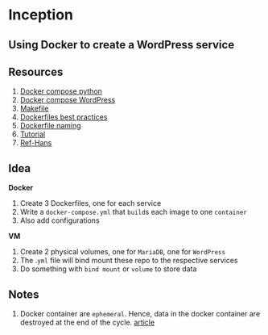 # Inception

## Using Docker to create a WordPress service

## Resources

1. [Docker compose python](https://docs.docker.com/compose/gettingstarted/)
2. [Docker compose WordPress](https://docs.docker.com/samples/wordpress/)
3. [Makefile](https://medium.com/freestoneinfotech/simplifying-docker-compose-operations-using-makefile-26d451456d63)
4. [Dockerfiles best practices](https://docs.docker.com/develop/develop-images/dockerfile_best-practices/)
5. [Dockerfile naming](https://docs.docker.com/compose/compose-file/compose-file-v3/)
6. [Tutorial](https://medium.com/swlh/wordpress-deployment-with-nginx-php-fpm-and-mariadb-using-docker-compose-55f59e5c1a)
7. [Ref-Hans](https://hub.docker.com/r/hanshazairi/42ools)


## Idea
**Docker**
1. Create 3 Dockerfiles, one for each service
2. Write a `docker-compose.yml` that `build`s each image to one `container`
3. Also add configurations

**VM**
1. Create 2 physical volumes, one for `MariaDB`, one for `WordPress`
2. The .`yml` file will bind mount these repo to the respective services
3. Do something with `bind mount` or `volume` to store data

## Notes
1. Docker container are `ephemeral`. Hence, data in the docker container are destroyed at the end of the cycle. [article](https://medium.com/@maannniii/why-are-docker-containers-ephemeral-169c99d77455)
